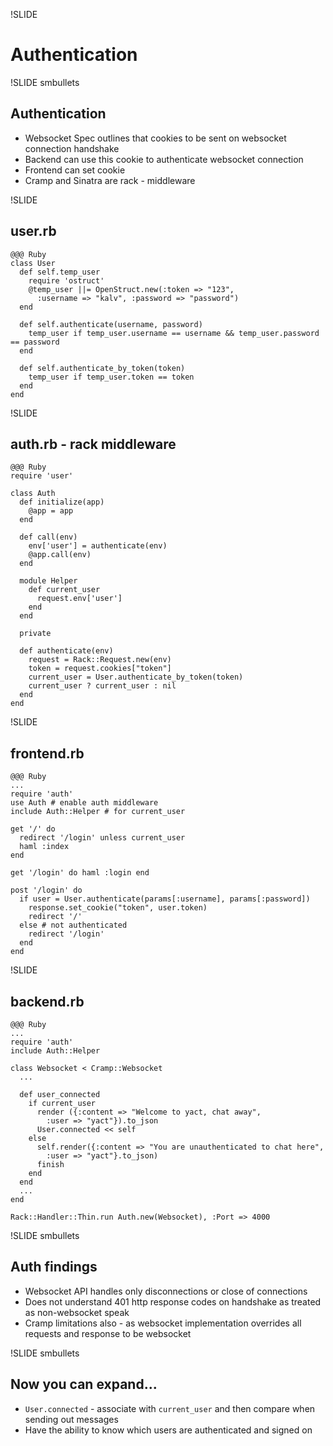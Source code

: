 !SLIDE

# Authentication

!SLIDE smbullets

## Authentication
- Websocket Spec outlines that cookies to be sent on websocket connection handshake
- Backend can use this cookie to authenticate websocket connection
- Frontend can set cookie
- Cramp and Sinatra are rack - middleware

!SLIDE

## user.rb

    @@@ Ruby
    class User
      def self.temp_user
        require 'ostruct'
        @temp_user ||= OpenStruct.new(:token => "123",
          :username => "kalv", :password => "password")
      end

      def self.authenticate(username, password)
        temp_user if temp_user.username == username && temp_user.password == password
      end

      def self.authenticate_by_token(token)
        temp_user if temp_user.token == token
      end
    end

!SLIDE

## auth.rb - rack middleware

    @@@ Ruby
    require 'user'

    class Auth
      def initialize(app)
        @app = app
      end

      def call(env)
        env['user'] = authenticate(env)
        @app.call(env)
      end

      module Helper
        def current_user
          request.env['user']
        end
      end

      private

      def authenticate(env)
        request = Rack::Request.new(env)
        token = request.cookies["token"]
        current_user = User.authenticate_by_token(token)
        current_user ? current_user : nil
      end
    end

!SLIDE

## frontend.rb

    @@@ Ruby
    ...
    require 'auth'
    use Auth # enable auth middleware
    include Auth::Helper # for current_user

    get '/' do
      redirect '/login' unless current_user
      haml :index
    end

    get '/login' do haml :login end

    post '/login' do
      if user = User.authenticate(params[:username], params[:password])
        response.set_cookie("token", user.token)
        redirect '/'
      else # not authenticated
        redirect '/login'
      end
    end

!SLIDE

## backend.rb

    @@@ Ruby
    ...
    require 'auth'
    include Auth::Helper

    class Websocket < Cramp::Websocket
      ...

      def user_connected
        if current_user
          render ({:content => "Welcome to yact, chat away",
            :user => "yact"}).to_json
          User.connected << self
        else
          self.render({:content => "You are unauthenticated to chat here",
            :user => "yact"}.to_json)
          finish
        end
      end
      ...
    end

    Rack::Handler::Thin.run Auth.new(Websocket), :Port => 4000

!SLIDE smbullets
## Auth findings

- Websocket API handles only disconnections or close of connections
- Does not understand 401 http response codes on handshake as treated as non-websocket speak
- Cramp limitations also - as websocket implementation overrides all requests and response to be websocket

!SLIDE smbullets

## Now you can expand...

- `User.connected` - associate with `current_user` and then compare when sending out messages
- Have the ability to know which users are authenticated and signed on